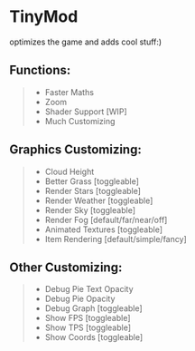 # TinyMod
optimizes the game and adds cool stuff:)

Functions:
-
> - Faster Maths
> - Zoom
> - Shader Support [WIP]
> - Much Customizing

Graphics Customizing:
-
> - Cloud Height
> - Better Grass [toggleable]
> - Render Stars [toggleable]
> - Render Weather [toggleable]
> - Render Sky [toggleable]
> - Render Fog [default/far/near/off]
> - Animated Textures [toggleable]
> - Item Rendering [default/simple/fancy]

Other Customizing:
-
> - Debug Pie Text Opacity
> - Debug Pie Opacity
> - Debug Graph [toggleable]
> - Show FPS [toggleable]
> - Show TPS [toggleable]
> - Show Coords [toggleable]
